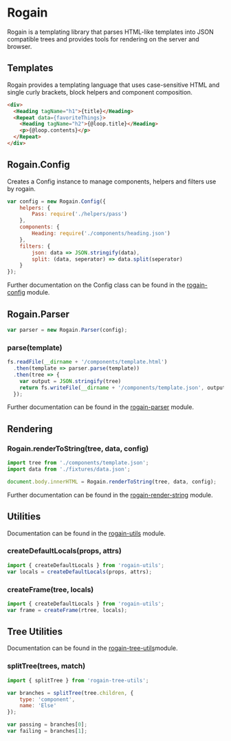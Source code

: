 # Rogain

Rogain is a templating library that parses HTML-like templates into JSON compatible trees and provides tools for rendering on the server and browser.


## Templates

Rogain provides a templating language that uses case-sensitive HTML and single curly brackets, block helpers and component composition.

```html
<div>
  <Heading tagName="h1">{title}</Heading>
  <Repeat data={favoriteThings}>
    <Heading tagName="h2">{@loop.title}</Heading>
    <p>{@loop.contents}</p>
  </Repeat>
</div>
```


## Rogain.Config

Creates a Config instance to manage components, helpers and filters use by rogain.

```js
var config = new Rogain.Config({
    helpers: {
        Pass: require('./helpers/pass')
    },
    components: {
        Heading: require('./components/heading.json')
    },
    filters: {
        json: data => JSON.stringify(data),
        split: (data, seperator) => data.split(seperator)
    }
});
```

Further documentation on the Config class can be found in the [rogain-config](https://github.com/krambuhl/rogain-config) module.


## Rogain.Parser

```js
var parser = new Rogain.Parser(config);
```

### parse(template)

```js
fs.readFile(__dirname + '/components/template.html')
  .then(template => parser.parse(template))
  .then(tree => {
    var output = JSON.stringify(tree)
    return fs.writeFile(__dirname + '/components/template.json', output);
  });
```

Further documentation can be found in the [rogain-parser](https://github.com/krambuhl/rogain-parser) module.


## Rendering

### Rogain.renderToString(tree, data, config)

```js
import tree from './components/template.json';
import data from './fixtures/data.json';

document.body.innerHTML = Rogain.renderToString(tree, data, config);
```

Further documentation can be found in the [rogain-render-string](https://github.com/krambuhl/rogain-render-string) module. 


## Utilities

Documentation can be found in the [rogain-utils](https://github.com/krambuhl/rogain-utils) module.

### createDefaultLocals(props, attrs)

```js
import { createDefaultLocals } from 'rogain-utils';
var locals = createDefaultLocals(props, attrs);
```

### createFrame(tree, locals)

```js
import { createDefaultLocals } from 'rogain-utils';
var frame = createFrame(rtree, locals);
```


## Tree Utilities

Documentation can be found in the [rogain-tree-utils](https://github.com/krambuhl/rogain-tree-utils)module.


### splitTree(trees, match)

```js
import { splitTree } from 'rogain-tree-utils';

var branches = splitTree(tree.children, {
    type: 'component',
    name: 'Else'
});

var passing = branches[0];
var failing = branches[1];
```


